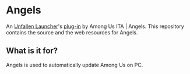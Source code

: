 # Angels
An [Unfallen Launcher](https://bit.ly/UnfallenLauncher)'s [plug-in](https://bit.ly/UnfallenLauncherPlugins) by Among Us ITA | Angels. This repository contains the source and the web resources for Angels.

## What is it for?
Angels is used to automatically update Among Us on PC.
